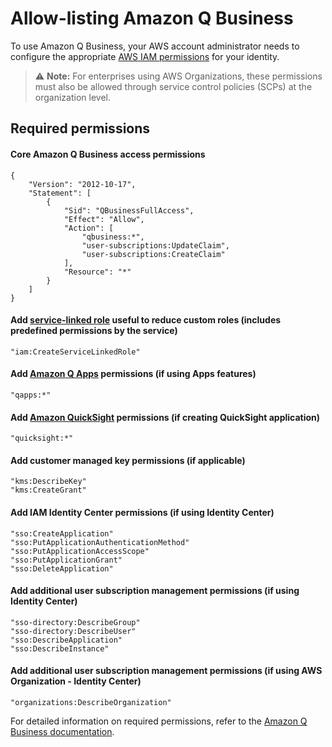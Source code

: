 # Allow-listing Amazon Q Business

To use Amazon Q Business, your AWS account administrator needs to configure the appropriate [AWS IAM permissions](https://docs.aws.amazon.com/IAM/latest/UserGuide/access_policies.html) for your identity.

> ⚠️ **Note:** For enterprises using AWS Organizations, these permissions must also be allowed through service control policies (SCPs) at the organization level.

## Required permissions

#### Core Amazon Q Business access permissions

```
{
    "Version": "2012-10-17",
    "Statement": [
        {
            "Sid": "QBusinessFullAccess",
            "Effect": "Allow",
            "Action": [
                "qbusiness:*",
                "user-subscriptions:UpdateClaim",
                "user-subscriptions:CreateClaim"
            ],
            "Resource": "*"
        }
    ]
}
```

#### Add [service-linked role](https://docs.aws.amazon.com/IAM/latest/UserGuide/id_roles_create-service-linked-role.html) useful to reduce custom roles (includes predefined permissions by the service)
```
"iam:CreateServiceLinkedRole"
```

#### Add [Amazon Q Apps](https://docs.aws.amazon.com/amazonq/latest/qbusiness-ug/purpose-built-qapps.html) permissions (if using Apps features)
```
"qapps:*"
```

#### Add [Amazon QuickSight](https://docs.aws.amazon.com/amazonq/latest/qbusiness-ug/create-application-quicksight.html) permissions (if creating QuickSight application)
```
"quicksight:*"
```

#### Add customer managed key permissions (if applicable)
```
"kms:DescribeKey"
"kms:CreateGrant"
```

#### Add IAM Identity Center permissions (if using Identity Center)
```
"sso:CreateApplication"
"sso:PutApplicationAuthenticationMethod"
"sso:PutApplicationAccessScope"
"sso:PutApplicationGrant"
"sso:DeleteApplication"
```

#### Add additional user subscription management permissions (if using Identity Center) 
```
"sso-directory:DescribeGroup"
"sso-directory:DescribeUser"
"sso:DescribeApplication"
"sso:DescribeInstance"
```

#### Add additional user subscription management permissions (if using AWS Organization - Identity Center)  
```
"organizations:DescribeOrganization"
```

For detailed information on required permissions, refer to the [Amazon Q Business documentation](https://docs.aws.amazon.com/amazonq/latest/qbusiness-ug/setting-up.html#permissions).
